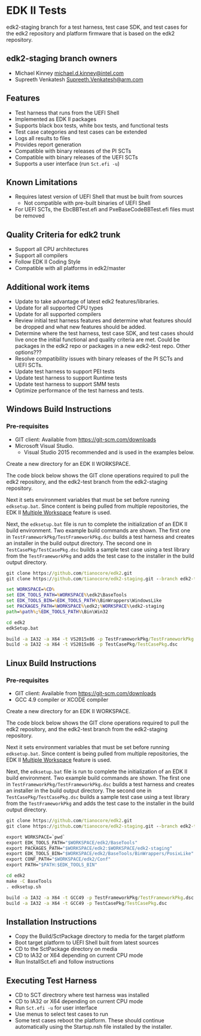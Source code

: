 # **EDK II Tests**

edk2-staging branch for a test harness, test case SDK, and test cases for the
edk2 repository and platform firmware that is based on the edk2 repository.

## **edk2-staging branch owners**
* Michael Kinney <michael.d.kinney@intel.com>
* Supreeth Venkatesh <Supreeth.Venkatesh@arm.com>

## **Features**
* Test harness that runs from the UEFI Shell
* Implemented as EDK II packages
* Supports black box tests, white box tests, and functional tests
* Test case categories and test cases can be extended
* Logs all results to files
* Provides report generation
* Compatible with binary releases of the PI SCTs
* Compatible with binary releases of the UEFI SCTs
* Supports a user interface (run ```Sct.efi -u```)

## **Known Limitations**
* Requires latest version of UEFI Shell that must be built from sources
  + Not compatible with pre-built binaries of UEFI Shell
* For UEFI SCTs, the EbcBBTest.efi and PxeBaseCodeBBTest.efi files must be removed

## **Quality Criteria for edk2 trunk**
* Support all CPU architectures
* Support all compilers
* Follow EDK II Coding Style
* Compatible with all platforms in edk2/master

## **Additional work items**
* Update to take advantage of latest edk2 features/libraries.
* Update for all supported CPU types
* Update for all supported compilers
* Review initial test harness features and determine
  what features should be dropped and what new features
  should be added.
* Determine where the test harness, test case SDK, and
  test cases should live once the initial functional and
  quality criteria are met.  Could be packages in the
  edk2 repo or packages in a new edk2-test repo.  Other
  options???
* Resolve compatibility issues with binary releases of the
  PI SCTs and UEFI SCTs.
* Update test harness to support PEI tests
* Update test harness to support Runtime tests
* Update test harness to support SMM tests
* Optimize performance of the test harness and tests.

## **Windows Build Instructions**

### Pre-requisites

* GIT client: Available from https://git-scm.com/downloads
* Microsoft Visual Studio.
  - Visual Studio 2015 recommended and is used in the examples below.

Create a new directory for an EDK II WORKSPACE.

The code block below shows the GIT clone operations required to pull the edk2
repository, and the edk2-test branch from the edk2-staging repository.

Next it sets environment variables that must be set before running
```edksetup.bat```. Since content is being pulled from multiple repositories,
the EDK II [Multiple Workspace](
https://github.com/tianocore/tianocore.github.io/wiki/Multiple_Workspace)
feature is used.

Next, the ```edksetup.bat``` file is run to complete the initialization of an
EDK II build environment.  Two example build commands are shown.  The first one
in ```TestFrameworkPkg/TestFrameworkPkg.dsc``` builds a test harness and creates
an installer in the build output directory.  The second one in
```TestCasePkg/TestCasePkg.dsc``` builds a sample test case using a test library
from the ```TestFrameworkPkg``` and adds the test case to the installer in the
build output directory.

```cmd
git clone https://github.com/tianocore/edk2.git
git clone https://github.com/tianocore/edk2-staging.git --branch edk2-test

set WORKSPACE=%CD%
set EDK_TOOLS_PATH=%WORKSPACE%\edk2\BaseTools
set EDK_TOOLS_BIN=%EDK_TOOLS_PATH%\BinWrappers\WindowsLike
set PACKAGES_PATH=%WORKSPACE%\edk2;%WORKSPACE%\edk2-staging
path=%path%;%EDK_TOOLS_PATH%\Bin\Win32

cd edk2
edkSetup.bat

build -a IA32 -a X64 -t VS2015x86 -p TestFrameworkPkg/TestFrameworkPkg.dsc
build -a IA32 -a X64 -t VS2015x86 -p TestCasePkg/TestCasePkg.dsc
```

## **Linux Build Instructions**

### Pre-requisites

* GIT client: Available from https://git-scm.com/downloads
* GCC 4.9 compiler or XCODE compiler

Create a new directory for an EDK II WORKSPACE.

The code block below shows the GIT clone operations required to pull the edk2
repository, and the edk2-test branch from the edk2-staging repository.

Next it sets environment variables that must be set before running
```edksetup.bat```. Since content is being pulled from multiple repositories,
the EDK II [Multiple Workspace](
https://github.com/tianocore/tianocore.github.io/wiki/Multiple_Workspace)
feature is used.

Next, the ```edksetup.bat``` file is run to complete the initialization of an
EDK II build environment.  Two example build commands are shown.  The first one
in ```TestFrameworkPkg/TestFrameworkPkg.dsc``` builds a test harness and creates
an installer in the build output directory.  The second one in
```TestCasePkg/TestCasePkg.dsc``` builds a sample test case using a test library
from the ```TestFrameworkPkg``` and adds the test case to the installer in the
build output directory.

```cmd
git clone https://github.com/tianocore/edk2.git
git clone https://github.com/tianocore/edk2-staging.git --branch edk2-test

export WORKSPACE=`pwd`
export EDK_TOOLS_PATH="$WORKSPACE/edk2/BaseTools"
export PACKAGES_PATH="$WORKSPACE/edk2:$WORKSPACE/edk2-staging"
export EDK_TOOLS_BIN="$WORKSPACE/edk2/BaseTools/BinWrappers/PosixLike"
export CONF_PATH="$WORKSPACE/edk2/Conf"
export PATH="$PATH:$EDK_TOOLS_BIN"

cd edk2
make -C BaseTools
. edksetup.sh

build -a IA32 -a X64 -t GCC49 -p TestFrameworkPkg/TestFrameworkPkg.dsc
build -a IA32 -a X64 -t GCC49 -p TestCasePkg/TestCasePkg.dsc
```

## **Installation Instructions**

* Copy the Build/SctPackage directory to media for the target platform
* Boot target platform to UEFI Shell built from latest sources
* CD to the SctPackage directory on media
* CD to IA32 or X64 depending on current CPU mode
* Run InstallSct.efi and follow instructions

## **Executing Test Harness**

* CD to SCT directrory where test harness was installed
* CD to IA32 or X64 depending on current CPU mode
* Run ```Sct.efi -u``` for user interface
* Use menus to select test cases to run
* Some test cases reboot the platform.  These should continue automatically
  using the Startup.nsh file installed by the installer.
